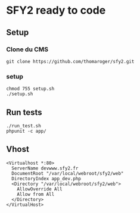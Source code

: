 
# SFY2 ready to code

## Setup

### Clone du CMS

```
git clone https://github.com/thomaroger/sfy2.git
```

### setup

```
chmod 755 setup.sh
./setup.sh
```

## Run tests

```
./run_test.sh
phpunit -c app/
```

## Vhost

```
<Virtualhost *:80>
  ServerName devwww.sfy2.fr
  DocumentRoot "/var/local/webroot/sfy2/web"
  DirectoryIndex app_dev.php
  <Directory "/var/local/webroot/sfy2/web">
    AllowOverride All
    Allow from All
  </Directory>
</VirtualHost>
```
